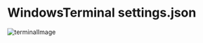 # WindowsTerminal settings.json
![terminalImage](https://user-images.githubusercontent.com/65854707/83344324-1728b680-a340-11ea-8c2d-95307a1b2f32.png)
